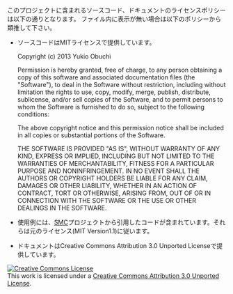 このプロジェクトに含まれるソースコード、ドキュメントのライセンスポリシーは以下の通りとなります。
ファイル内に表示が無い場合は以下のポリシーから類推して下さい。


- ソースコードはMITライセンスで提供しています。

    Copyright (c) 2013 Yukio Obuchi
    
    Permission is hereby granted, free of charge, to any person obtaining a copy
    of this software and associated documentation files (the "Software"), to deal
    in the Software without restriction, including without limitation the rights
    to use, copy, modify, merge, publish, distribute, sublicense, and/or sell
    copies of the Software, and to permit persons to whom the Software is
    furnished to do so, subject to the following conditions:
    
    The above copyright notice and this permission notice shall be included in
    all copies or substantial portions of the Software.
    
    THE SOFTWARE IS PROVIDED "AS IS", WITHOUT WARRANTY OF ANY KIND, EXPRESS OR
    IMPLIED, INCLUDING BUT NOT LIMITED TO THE WARRANTIES OF MERCHANTABILITY,
    FITNESS FOR A PARTICULAR PURPOSE AND NONINFRINGEMENT. IN NO EVENT SHALL THE
    AUTHORS OR COPYRIGHT HOLDERS BE LIABLE FOR ANY CLAIM, DAMAGES OR OTHER
    LIABILITY, WHETHER IN AN ACTION OF CONTRACT, TORT OR OTHERWISE, ARISING FROM,
    OUT OF OR IN CONNECTION WITH THE SOFTWARE OR THE USE OR OTHER DEALINGS IN
    THE SOFTWARE.

- 使用例には、[SMC](http://smc.sourceforge.net/)プロジェクトから引用したコードが含まれています。それらは元のライセンス(MIT Version1.1)に従います。


- ドキュメントはCreative Commons Attribution 3.0 Unported Licenseで提供しています。

<a rel="license" href="http://creativecommons.org/licenses/by/3.0/"><img alt="Creative Commons License" style="border-width:0" src="http://i.creativecommons.org/l/by/3.0/80x15.png" /></a><br />This work is licensed under a <a rel="license" href="http://creativecommons.org/licenses/by/3.0/">Creative Commons Attribution 3.0 Unported License</a>.
